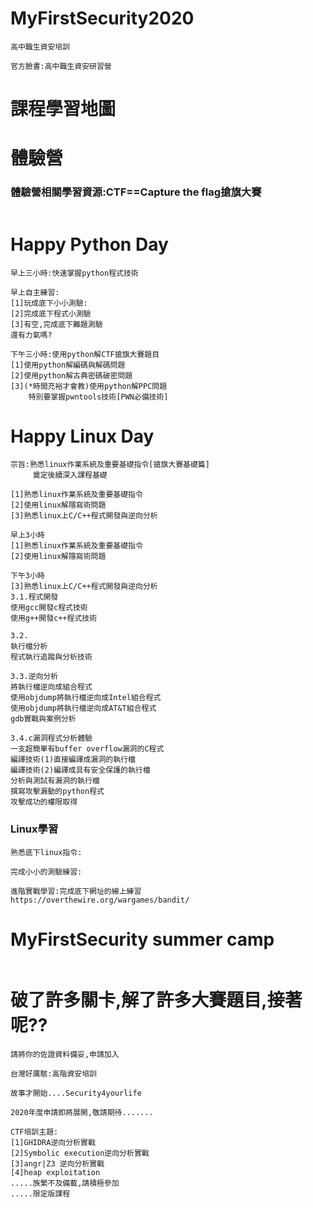 # MyFirstSecurity2020
```
高中職生資安培訓

官方臉書:高中職生資安研習營
```

# 課程學習地圖


# 體驗營

### 體驗營相關學習資源:CTF==Capture the flag搶旗大賽
```

```
# Happy Python Day
```
早上三小時:快速掌握python程式技術
```
```
早上自主練習:
[1]玩成底下小小測驗:
[2]完成底下程式小測驗 
[3]有空,完成底下難題測驗
還有力氣嗎?
```
```
下午三小時:使用python解CTF搶旗大賽題目
[1]使用python解編碼與解碼問題
[2]使用python解古典密碼破密問題
[3](*時間充裕才會教)使用python解PPC問題
    特別要掌握pwntools技術[PWN必備技術]
```
# Happy Linux Day
```
宗旨:熟悉linux作業系統及重要基礎指令[搶旗大賽基礎篇]
     奠定後續深入課程基礎
     
[1]熟悉linux作業系統及重要基礎指令
[2]使用linux解隱寫術問題
[3]熟悉linux上C/C++程式開發與逆向分析

早上3小時
[1]熟悉linux作業系統及重要基礎指令
[2]使用linux解隱寫術問題

下午3小時
[3]熟悉linux上C/C++程式開發與逆向分析
3.1.程式開發
使用gcc開發c程式技術
使用g++開發c++程式技術

3.2.
執行檔分析
程式執行追蹤與分析技術

3.3.逆向分析
將執行檔逆向成組合程式
使用objdump將執行檔逆向成Intel組合程式
使用objdump將執行檔逆向成AT&T組合程式
gdb實戰與案例分析

3.4.c漏洞程式分析體驗
一支超簡單有buffer overflow漏洞的C程式
編譯技術(1)直接編譯成漏洞的執行檔
編譯技術(2)編譯成具有安全保護的執行檔
分析與測試有漏洞的執行檔
撰寫攻擊漏動的python程式
攻擊成功的權限取得
```
### Linux學習
```
熟悉底下linux指令:
```
```
完成小小的測驗練習:
```
```
進階實戰學習:完成底下網址的線上練習
https://overthewire.org/wargames/bandit/
```
# MyFirstSecurity summer camp
```

```
# 破了許多關卡,解了許多大賽題目,接著呢??
```
請將你的佐證資料備妥,申請加入

台灣好厲駭:高階資安培訓

故事才開始....Security4yourlife
```
```
2020年度申請即將展開,敬請期待.......
```
```
CTF培訓主題:
[1]GHIDRA逆向分析實戰
[2]Symbolic execution逆向分析實戰
[3]angr|Z3 逆向分析實戰
[4]heap exploitation
.....族繁不及備載,請積極參加 
.....限定版課程
```
